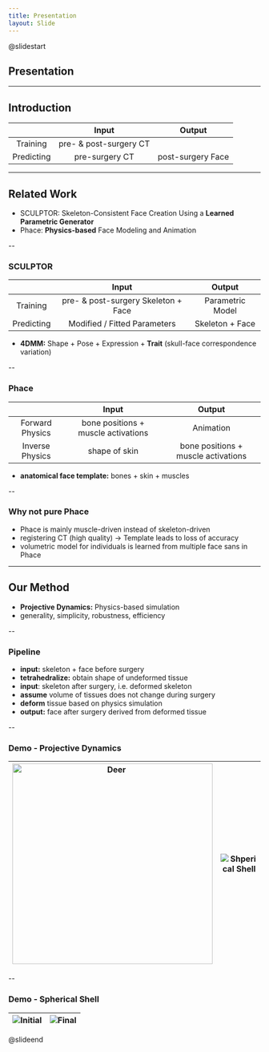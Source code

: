 ```yaml
---
title: Presentation
layout: Slide
---
```


@slidestart

## Presentation

---

## Introduction

|            |         Input          |      Output       |
| :--------: | :--------------------: | :---------------: |
|  Training  | pre- & post-surgery CT |                   |
| Predicting |     pre-surgery CT     | post-surgery Face |

---

## Related Work

- SCULPTOR: Skeleton-Consistent Face Creation Using a **Learned Parametric Generator**
- Phace: **Physics-based** Face Modeling and Animation

--

### SCULPTOR

|            |                Input                |      Output      |
| :--------: | :---------------------------------: | :--------------: |
|  Training  | pre- & post-surgery Skeleton + Face | Parametric Model |
| Predicting |    Modified / Fitted Parameters     | Skeleton + Face  |

- **4DMM:** Shape + Pose + Expression + **Trait** (skull-face correspondence variation)

--

### Phace

|                 |                Input                |               Output                |
| :-------------: | :---------------------------------: | :---------------------------------: |
| Forward Physics | bone positions + muscle activations |              Animation              |
| Inverse Physics |            shape of skin            | bone positions + muscle activations |

- **anatomical face template:** bones + skin + muscles

--

### Why not pure Phace

- Phace is mainly muscle-driven instead of skeleton-driven
- registering CT (high quality) $\to$ Template leads to loss of accuracy
- volumetric model for individuals is learned from multiple face sans in Phace

---

## Our Method

- **Projective Dynamics:** Physics-based simulation
- generality, simplicity, robustness, efficiency

--

### Pipeline

- **input:** skeleton + face before surgery
- **tetrahedralize:** obtain shape of undeformed tissue
- **input**: skeleton after surgery, i.e. deformed skeleton
- **assume** volume of tissues does not change during surgery
- **deform** tissue based on physics simulation
- **output:** face after surgery derived from deformed tissue

--

### Demo - Projective Dynamics

| <img  alt="Deer" src="https://cdn.liblaf.me/image/2023/05/29/2023-05-29-22-16-11.gif" height="400"/> | ![Shperical Shell](https://cdn.liblaf.me/image/2023/05/29/2023-05-29-22-16-51.gif) |
| :--------------------------------------------------------------------------------------------------: | :--------------------------------------------------------------------------------: |

--

### Demo - Spherical Shell

| ![Initial](https://cdn.liblaf.me/image/2023/05/29/2023-05-29-22-17-04.png) | ![Final](https://cdn.liblaf.me/image/2023/05/29/2023-05-29-22-17-15.png) |
| :------------------------------------------------------------------------: | :----------------------------------------------------------------------: |

@slideend
